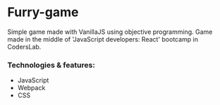 # Furry-game

Simple game made with VanillaJS using objective programming. Game made in the middle of 'JavaScript developers: React' bootcamp in CodersLab.

### Technologies & features:
* JavaScript
* Webpack
* CSS
